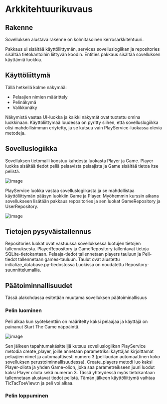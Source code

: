 # Arkkitehtuurikuvaus

## Rakenne
Sovelluksen alustava rakenne on kolmitasoinen kerrosarkkitehtuuri.

Pakkaus ui sisältää käyttöliittymän, services sovelluslogiikan ja repositories sisältää tietokantoihin liittyvän koodin. Entities pakkaus sisältää sovelluksen käyttämiä luokkia.

## Käyttöliittymä

Tällä hetkellä kolme näkymää:
- Pelaajien nimien määrittely
- Pelinäkymä
- Valikkonäky
  
Näkymistä vastaa UI-luokka ja kaikki näkymät ovat tuotettu omina luokkinaan. Käyttöliittymää loudessa on pyritty siihen, että sovelluslogiikka olisi mahdollisimman eriytetty, ja se kutsuu vain PlayService-luokassa olevia metodeja.

## Sovelluslogiikka

Sovelluksen tietomalli koostuu kahdesta luokasta Player ja Game. Player luokka sisältää tiedot peliä pelaavista pelaajista ja Game sisältää tietoa itse pelistä.

![image](https://user-images.githubusercontent.com/94007460/147418836-2d0054a4-3dc3-4441-8ba1-5b72f0676799.png)


PlayService luokka vastaa sovelluslogiikasta ja se mahdollistaa käyttöliittymän pääsyn luokkiin Game ja Player. Myöhemmin kurssin aikana sovellukseen lisätään pakkaus repositories ja sen luokat GameRepository ja UserRepository.

![image](https://user-images.githubusercontent.com/94007460/144127917-12080828-1ad8-460d-9d0a-10b54aa061e1.png)

## Tietojen pysyväistallennus

Repositories luokat ovat vastuussa sovelluksessa luotujen tietojen tallennuksesta. PlayerRepository ja GameRepository tallentavat tietoja SQLite-tietokantaan. Pelaaja-tiedot tallennetaan players tauluun ja Peli-tiedot tallennetaan games-tauluun. Taulut ovat alustettu initialize_database.py-tiedostossa Luokissa on noudatettu Repository-suunnittelumallia.

## Päätoiminnallisuudet

Tässä alakohdassa esitetään muutama sovelluksen päätoiminallisuus

### Pelin luominen
Peli alkaa kun syötekenttiin on määritelty kaksi pelaajaa ja käyttäjä on painanut Start The Game näppäintä.

![image](https://user-images.githubusercontent.com/94007460/147419157-ae663132-e6ef-4fe1-b0bf-43b05b28d7ad.png)

Sen jälkeen tapahtumakäsittelijä kutsuu sovelluslogiikan PlayService metodia create_player, joille annetaan parametriksi käyttäjän kirjoittamat pelaajien nimet ja automaattisesti numero 3 (pelilaudan automaattinen koko sovelluksen perustoiminnallisuudessa). Create_players metodi luo kaksi Player-oliota ja yhden Game-olion, joka saa parametreikseen juuri luodut kaksi Player oliota sekä numeron 3. Tässä yhteydessä myös tietokantaan tallennetaan alustavat tiedot pelistä. Tämän jälkeen käyttöliittymä vaihtaa TicTacToeView:n ja peli voi alkaa.

### Pelin loppuminen



